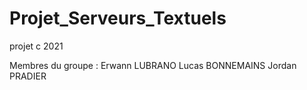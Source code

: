 # Projet_Serveurs_Textuels
 projet c 2021
 
 
 Membres du groupe :
 Erwann LUBRANO
 Lucas BONNEMAINS
 Jordan PRADIER
